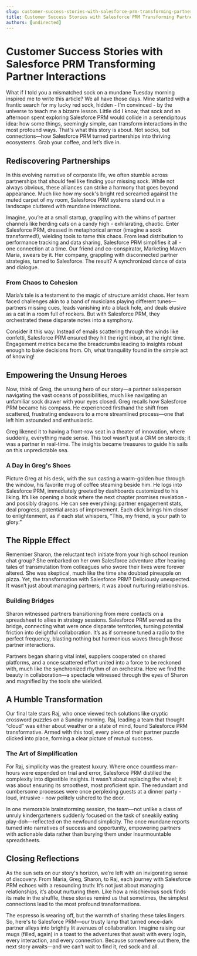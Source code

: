 ```yaml
---
slug: customer-success-stories-with-salesforce-prm-transforming-partner-interactions
title: Customer Success Stories with Salesforce PRM Transforming Partner Interactions
authors: [undirected]
---
```



# Customer Success Stories with Salesforce PRM Transforming Partner Interactions

What if I told you a mismatched sock on a mundane Tuesday morning inspired me to write this article? We all have those days. Mine started with a frantic search for my lucky red sock, hidden - I’m convinced - by the universe to teach me a bizarre lesson. Little did I know, that sock and an afternoon spent exploring Salesforce PRM would collide in a serendipitous idea: how some things, seemingly simple, can transform interactions in the most profound ways. That's what this story is about. Not socks, but connections—how Salesforce PRM turned partnerships into thriving ecosystems. Grab your coffee, and let’s dive in.

## Rediscovering Partnerships

In this evolving narrative of corporate life, we often stumble across partnerships that should feel like finding your missing sock. While not always obvious, these alliances can strike a harmony that goes beyond appearance. Much like how my sock's bright red screamed against the muted carpet of my room, Salesforce PRM systems stand out in a landscape cluttered with mundane interactions.

Imagine, you’re at a small startup, grappling with the whims of partner channels like herding cats on a candy high - exhilarating, chaotic. Enter Salesforce PRM, dressed in metaphorical armor (imagine a sock transformed!), wielding tools to tame this chaos. From lead distribution to performance tracking and data sharing, Salesforce PRM simplifies it all - one connection at a time. Our friend and co-conspirator, Marketing Maven Maria, swears by it. Her company, grappling with disconnected partner strategies, turned to Salesforce. The result? A synchronized dance of data and dialogue.

### From Chaos to Cohesion

Maria’s tale is a testament to the magic of structure amidst chaos. Her team faced challenges akin to a band of musicians playing different tunes—partners missing cues, leads vanishing into a black hole, and deals elusive as a cat in a room full of rockers. But with Salesforce PRM, they orchestrated these disparate notes into a symphony.

Consider it this way: Instead of emails scattering through the winds like confetti, Salesforce PRM ensured they hit the right inbox, at the right time. Engagement metrics became the breadcrumbs leading to insights robust enough to bake decisions from. Oh, what tranquility found in the simple act of knowing!

## Empowering the Unsung Heroes

Now, think of Greg, the unsung hero of our story—a partner salesperson navigating the vast oceans of possibilities, much like navigating an unfamiliar sock drawer with your eyes closed. Greg recalls how Salesforce PRM became his compass. He experienced firsthand the shift from scattered, frustrating endeavors to a more streamlined process—one that left him astounded and enthusiastic.

Greg likened it to having a front-row seat in a theater of innovation, where suddenly, everything made sense. This tool wasn’t just a CRM on steroids; it was a partner in real-time. The insights became treasures to guide his sails on this unpredictable sea.

### A Day in Greg's Shoes

Picture Greg at his desk, with the sun casting a warm-golden hue through the window, his favorite mug of coffee steaming beside him. He logs into Salesforce PRM, immediately greeted by dashboards customized to his liking. It’s like opening a book where the next chapter promises revelation - and possibly dragons. He can see everything: partner engagement stats, deal progress, potential areas of improvement. Each click brings him closer to enlightenment, as if each stat whispers, “This, my friend, is your path to glory.”

## The Ripple Effect

Remember Sharon, the reluctant tech initiate from your high school reunion chat group? She embarked on her own Salesforce adventure after hearing tales of transmutation from colleagues who swore their lives were forever altered. She was skeptical, much like the time she doubted pineapple on pizza. Yet, the transformation with Salesforce PRM? Deliciously unexpected. It wasn’t just about managing partners; it was about nurturing relationships.

### Building Bridges

Sharon witnessed partners transitioning from mere contacts on a spreadsheet to allies in strategy sessions. Salesforce PRM served as the bridge, connecting what were once disparate territories, turning potential friction into delightful collaboration. It’s as if someone tuned a radio to the perfect frequency, blasting nothing but harmonious waves through those partner interactions.

Partners began sharing vital intel, suppliers cooperated on shared platforms, and a once scattered effort united into a force to be reckoned with, much like the synchronized rhythm of an orchestra. Here we find the beauty in collaboration—a spectacle witnessed through the eyes of Sharon and magnified by the tools she wielded.

## A Humble Transformation

Our final tale stars Raj, who once viewed tech solutions like cryptic crossword puzzles on a Sunday morning. Raj, leading a team that thought “cloud” was either about weather or a state of mind, found Salesforce PRM transformative. Armed with this tool, every piece of their partner puzzle clicked into place, forming a clear picture of mutual success.

### The Art of Simplification

For Raj, simplicity was the greatest luxury. Where once countless man-hours were expended on trial and error, Salesforce PRM distilled the complexity into digestible insights. It wasn't about replacing the wheel; it was about ensuring its smoothest, most proficient spin. The redundant and cumbersome processes were once perplexing guests at a dinner party - loud, intrusive - now politely ushered to the door.

In one memorable brainstorming session, the team—not unlike a class of unruly kindergarteners suddenly focused on the task of sneakily eating play-doh—reflected on the newfound simplicity. The once mundane reports turned into narratives of success and opportunity, empowering partners with actionable data rather than burying them under insurmountable spreadsheets.

## Closing Reflections

As the sun sets on our story's horizon, we’re left with an invigorating sense of discovery. From Maria, Greg, Sharon, to Raj, each journey with Salesforce PRM echoes with a resounding truth: It’s not just about managing relationships, it’s about nurturing them. Like how a mischievous sock finds its mate in the shuffle, these stories remind us that sometimes, the simplest connections lead to the most profound transformations.

The espresso is wearing off, but the warmth of sharing these tales lingers. So, here's to Salesforce PRM—our trusty lamp that turned once-dark partner alleys into brightly lit avenues of collaboration. Imagine raising our mugs (filled, again) in a toast to the adventures that await with every login, every interaction, and every connection. Because somewhere out there, the next story awaits—and we can’t wait to find it, red sock and all.